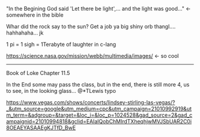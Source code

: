 "In the Begining God said 'Let there be light',... and the light was good..." <-somewhere in the bible

Whar did the rock say to the sun? Get a job ya big shiny orb thangl.... hahhahaha... jk

1 pi = 1 sigh = 1Terabyte of laughter in c-lang

https://science.nasa.gov/mission/webb/multimedia/images/ <- so cool

---------------------------------------------

Book of Loke Chapter 11.5

In the End some may pass the class, but in the end, there is still more 4, us to see, in the looking glass... @*TLewis typo 

https://www.vegas.com/shows/concerts/lindsey-stirling-las-vegas/?_&utm_source=google&utm_medium=cpc&utm_campaign=21010992919&utm_term=&adgroup=&target=&loc_i=&loc_p=1024528&gad_source=2&gad_campaignid=21010994818&gclid=EAIaIQobChMIrdTXheqhjwMVJSbUAR2C0i8OEAEYASAAEgKJTfD_BwE
